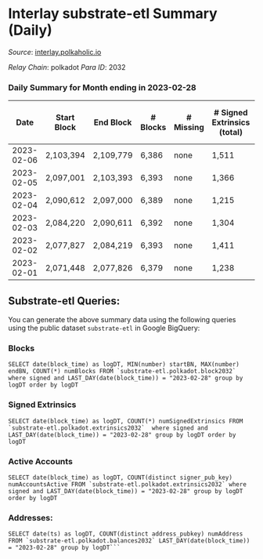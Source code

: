 # Interlay substrate-etl Summary (Daily)

_Source_: [interlay.polkaholic.io](https://interlay.polkaholic.io)

*Relay Chain*: polkadot
*Para ID*: 2032



### Daily Summary for Month ending in 2023-02-28


| Date | Start Block | End Block | # Blocks | # Missing | # Signed Extrinsics (total) | # Active Accounts | # Addresses with Balances | # Events | # Transfers | # XCM Transfers In | # XCM Transfers Out |
| ---- | ----------- | --------- | -------- | --------- | --------------------------- | ----------------- | ------------------------- | -------- | ----------- | ------------------ | ------------------- |
| 2023-02-06 | 2,103,394 | 2,109,779 | 6,386 | none | 1,511 | 137 | 11,107 | 58,698 | 6,601 ($52,059.30) |   |   |
| 2023-02-05 | 2,097,001 | 2,103,393 | 6,393 | none | 1,366 | 149 | 11,100 | 57,929 | 6,612 ($25,864.84) |   |   |
| 2023-02-04 | 2,090,612 | 2,097,000 | 6,389 | none | 1,215 | 129 | 11,095 | 57,226 | 6,552 ($24,745.98) | 8 ($305.79) | 9 ($232.27) |
| 2023-02-03 | 2,084,220 | 2,090,611 | 6,392 | none | 1,304 | 137 | 11,082 | 57,852 | 6,582 ($18,071.28) | 33 ($12,770.11) | 25 ($2,282.95) |
| 2023-02-02 | 2,077,827 | 2,084,219 | 6,393 | none | 1,411 | 131 | 11,078 | 58,332 | 6,594 ($22,672.55) | 27 ($8,458.17) | 19 ($1,381.16) |
| 2023-02-01 | 2,071,448 | 2,077,826 | 6,379 | none | 1,238 | 126 | 11,065 | 57,234 | 6,550 ($29,084.52) | 16 ($2,452.57) | 23 ($27,629.26) |

## Substrate-etl Queries:
You can generate the above summary data using the following queries using the public dataset `substrate-etl` in Google BigQuery:


### Blocks
```
SELECT date(block_time) as logDT, MIN(number) startBN, MAX(number) endBN, COUNT(*) numBlocks FROM `substrate-etl.polkadot.block2032`  where signed and LAST_DAY(date(block_time)) = "2023-02-28" group by logDT order by logDT
```


### Signed Extrinsics
```
SELECT date(block_time) as logDT, COUNT(*) numSignedExtrinsics FROM `substrate-etl.polkadot.extrinsics2032`  where signed and LAST_DAY(date(block_time)) = "2023-02-28" group by logDT order by logDT
```


### Active Accounts
```
SELECT date(block_time) as logDT, COUNT(distinct signer_pub_key) numAccountsActive FROM `substrate-etl.polkadot.extrinsics2032` where signed and LAST_DAY(date(block_time)) = "2023-02-28" group by logDT order by logDT
```


### Addresses:
```
SELECT date(ts) as logDT, COUNT(distinct address_pubkey) numAddress FROM `substrate-etl.polkadot.balances2032` LAST_DAY(date(block_time)) = "2023-02-28" group by logDT```


